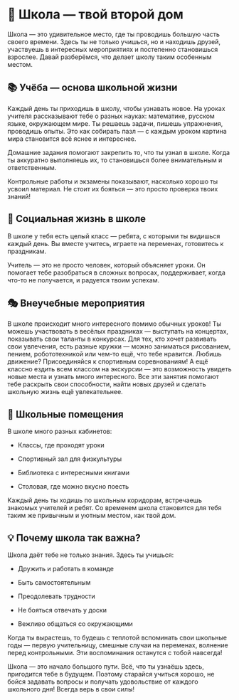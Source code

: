 # 🏫 Школа — твой второй дом

Школа — это удивительное место, где ты проводишь большую часть своего времени. Здесь ты не только учишься, но и находишь друзей, участвуешь в интересных мероприятиях и постепенно становишься взрослее. Давай разберёмся, что делает школу таким особенным местом.

## 📚 Учёба — основа школьной жизни

Каждый день ты приходишь в школу, чтобы узнавать новое. На уроках учителя рассказывают тебе о разных науках: математике, русском языке, окружающем мире. Ты решаешь задачи, пишешь упражнения, проводишь опыты. Это как собирать пазл — с каждым уроком картина мира становится всё яснее и интереснее.

Домашние задания помогают закрепить то, что ты узнал в школе. Когда ты аккуратно выполняешь их, то становишься более внимательным и ответственным.

Контрольные работы и экзамены показывают, насколько хорошо ты усвоил материал. Не стоит их бояться — это просто проверка твоих знаний!

## 👫 Социальная жизнь в школе

В школе у тебя есть целый класс — ребята, с которыми ты видишься каждый день. Вы вместе учитесь, играете на переменах, готовитесь к праздникам.

Учитель — это не просто человек, который объясняет уроки. Он помогает тебе разобраться в сложных вопросах, поддерживает, когда что-то не получается, и радуется твоим успехам.

## 🎭 Внеучебные мероприятия

В школе происходит много интересного помимо обычных уроков! Ты можешь участвовать в весёлых праздниках — выступать на концертах, показывать свои таланты в конкурсах. Для тех, кто хочет развивать свои увлечения, есть разные кружки — можно заниматься рисованием, пением, робототехникой или чем-то ещё, что тебе нравится. Любишь движение? Присоединяйся к спортивным соревнованиям! А ещё классно ездить всем классом на экскурсии — это возможность увидеть новые места и узнать много интересного. Все эти занятия помогают тебе раскрыть свои способности, найти новых друзей и сделать школьную жизнь ещё увлекательнее.

## 🏢 Школьные помещения

В школе много разных кабинетов:

 - Классы, где проходят уроки

 - Спортивный зал для физкультуры

 - Библиотека с интересными книгами

 - Столовая, где можно вкусно поесть

Каждый день ты ходишь по школьным коридорам, встречаешь знакомых учителей и ребят. Со временем школа становится для тебя таким же привычным и уютным местом, как твой дом.

## 💡 Почему школа так важна?

Школа даёт тебе не только знания. Здесь ты учишься:

- Дружить и работать в команде

- Быть самостоятельным

- Преодолевать трудности

- Не бояться отвечать у доски

- Вежливо общаться со окружающими

Когда ты вырастешь, то будешь с теплотой вспоминать свои школьные годы — первую учительницу, смешные случаи на переменах, волнение перед контрольными. Эти воспоминания останутся с тобой навсегда!

Школа — это начало большого пути. Всё, что ты узнаёшь здесь, пригодится тебе в будущем. Поэтому старайся учиться хорошо, не бойся задавать вопросы и получать удовольствие от каждого школьного дня!
Всегда верь в свои силы!